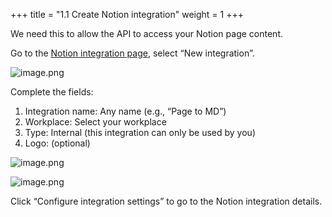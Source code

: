 +++
title = "1.1 Create Notion integration"
weight = 1
+++


We need this to allow the API to access your Notion page content.


Go to the [Notion integration page](https://www.notion.so/profile/integrations), select “New integration”.


![image.png](/images/002-ii-level-1-notion-to-md/001-1-setup-notion-integration/4-798889-image.png)


Complete the fields:

1. Integration name: Any name (e.g., “Page to MD”)
2. Workplace: Select your workplace
3. Type: Internal (this integration can only be used by you)
4. Logo: (optional)

![image.png](/images/002-ii-level-1-notion-to-md/001-1-setup-notion-integration/4-244205-image.png)


![image.png](/images/002-ii-level-1-notion-to-md/001-1-setup-notion-integration/4-429312-image.png)


Click “Configure integration settings” to go to the Notion integration details.


